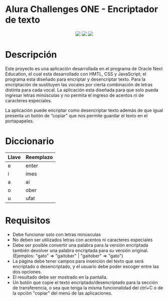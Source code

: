 # __Alura Challenges ONE - Encriptador de texto__
<div align="center">
    <img src="https://img.shields.io/badge/HTML-EC6231?logo=html5&logoColor=FFFFFF&style=for-the-badge" />
    <img src="https://img.shields.io/badge/CSS-01A3D8?logo=css3&logoColor=FFFFFF&style=for-the-badge" />
    <img src="https://img.shields.io/badge/JavaScript-FEFF01?logo=javascript&logoColor=000000&style=for-the-badge"/>
</div>

#  **Descripción**

Este proyecto es una aplicación desarrollada en el programa de Oracle Next Education, el cual esta desarrollado con HMTL, CSS y JavaScript; el programa esta diseñado para encriptar y desencriptar texto. Para la encriptación de sustituyen las vocales por cierta combinación de letras distinta para cada vocal. La aplicación esta diseñada para que solo pueda ingresar letras minúsculas y no permita el ingreso de acentos ni de caracteres especiales.

La aplicación puede encriptar como desencriptar texto además de que igual presenta un botón de “copiar” que nos permite guardar el texto en el portapapeles.


# **Diccionario**
| Llave |  Reemplazo |
|-----------|-----------|
| e | enter |
| i | imes |
| a | ai |
| o | ober |
| u | ufat |


# **Requisitos**

* Debe funcionar solo con letras minúsculas
* No deben ser utilizados letras con acentos ni caracteres especiales
* Debe ser posible convertir una palabra para la versión encriptada también devolver una palabra encriptada para su versión original. (Ejemplos: "gato" => "gaitober" | "gaitober" => "gato")
* La página debe tener campos para
inserción del texto que será encriptado o desencriptado, y el usuario debe poder escoger entre las dos opciones.
* El resultado debe ser mostrado en la pantalla.
* Un botón que copie el texto encriptado/desencriptado para la sección de transferencia, o sea que tenga la misma funcionalidad del ctrl+C o de la opción "copiar" del menú de las aplicaciones.

